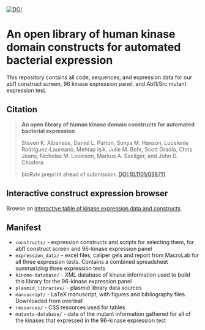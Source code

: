 [![DOI](https://zenodo.org/badge/DOI/10.5281/zenodo.1003501.svg)](https://doi.org/10.5281/zenodo.1003501)

# An open library of human kinase domain constructs for automated bacterial expression

This repository contains all code, sequences, and expression data for our abl1 construct screen, 96 kinase expression panel, and Abl1/Src mutant expression test.

## Citation

> **An open library of human kinase domain constructs for automated bacterial expression**
>
> Steven K. Albanese, Daniel L. Parton, Sonya M. Hanson, Lucelenie Rodríguez-Laureano, Mehtap Işik, Julie M. Behr, Scott Gradia, Chris Jeans, Nicholas M. Levinson, Markus A. Seeliger, and John D. Chodera
>
> bioRxiv preprint ahead of submission: [DOI:10.1101/038711](https://doi.org/10.1101/038711)

## Interactive construct expression browser

Browse an [interactive table of kinase expression data and constructs](http://choderalab.github.io/kinome-data/kinase_constructs-addgene_hip_sgc.html).

## Manifest

* `constructs/` - expression constructs and scripts for selecting them, for abl1 construct screen and 96-kinase expression panel
* `expression_data/` - excel files, caliper gels and report from MacroLab for all three expression tests. Contains a combined spreadsheet summarizing three expression tests
* `kinome-database/` - XML database of kinase information used to build this library for the 96-kinase expression panel
* `plasmid_libraries/` - plasmid library data sources
* `manuscript/` - LaTeX manuscript, with figures and bibliography files. Downloaded from overleaf
* `resources/` - CSS resources used for tables
* `mutants-database/` - data of the mutant information gathered for all of the kinases that expressed in the 96-kinase expression test
